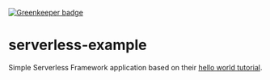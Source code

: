 [![Greenkeeper badge](https://badges.greenkeeper.io/neverendingqs-sandbox/serverless-example.svg)](https://greenkeeper.io/)

# serverless-example

Simple Serverless Framework application based on their [hello world tutorial](https://serverless.com/framework/docs/providers/aws/examples/hello-world/node/).
